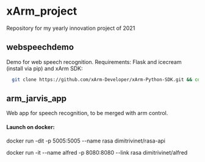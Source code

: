 # xArm_project
Repository for my yearly innovation project of 2021

## webspeechdemo

Demo for web speech recognition. Requirements: Flask and icecream (install via pip) and xArm SDK:

```bash
  git clone https://github.com/xArm-Developer/xArm-Python-SDK.git && cd xArm-Python-SDK && python3 setup.py install
  ```

## arm_jarvis_app

Web app for speech recognition, to be merged with arm control.

#### Launch on docker:


docker run -dit -p 5005:5005 --name rasa dimitrivinet/rasa-api

docker run -it --name alfred -p 8080:8080 --link rasa dimitrivinet/alfred
